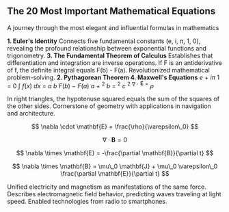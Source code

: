 ## **The 20 Most Important Mathematical Equations**

A journey through the most elegant and influential formulas in mathematics

**1. Euler's Identity** Connects five fundamental constants (e, i, π, 1, 0), revealing the profound relationship between exponential functions and trigonometry. **3. The Fundamental Theorem of Calculus** Establishes that differentiation and integration are inverse operations. If F is an antiderivative of f, the definite integral equals F(b) - F(a). Revolutionized mathematical problem-solving. **2. Pythagorean Theorem 4. Maxwell's Equations** *e* + *iπ* 1 = 0 ∫ *f*(*x*) *dx* = *a b F*(*b*) − *F*(*a*) *a* + <sup>2</sup> *b* = <sup>2</sup> *c* <sup>2</sup> <sup>∇</sup> <sup>⋅</sup> **<sup>E</sup>** <sup>=</sup> *ρ*

In right triangles, the hypotenuse squared equals the sum of the squares of the other sides. Cornerstone of geometry with applications in navigation and architecture.

$$
\nabla \cdot \mathbf{E} = \frac{\rho}{\varepsilon\_0}
$$

$$
\nabla \cdot \mathbf{B} = 0
$$

$$
\nabla \times \mathbf{E} = -\frac{\partial \mathbf{B}}{\partial t}
$$

$$
\nabla \times \mathbf{B} = \mu\_0 \mathbf{J} + \mu\_0 \varepsilon\_0 \frac{\partial \mathbf{E}}{\partial t}
$$

Unified electricity and magnetism as manifestations of the same force. Describes electromagnetic field behavior, predicting waves traveling at light speed. Enabled technologies from radio to smartphones.